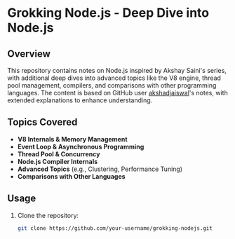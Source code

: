 # Grokking Node.js - Deep Dive into Node.js

## Overview

This repository contains notes on Node.js inspired by Akshay Saini's series, with additional deep dives into advanced topics like the V8 engine, thread pool management, compilers, and comparisons with other programming languages. The content is based on GitHub user [akshadjaiswal](https://github.com/akshadjaiswal)'s notes, with extended explanations to enhance understanding.

## Topics Covered

- **V8 Internals & Memory Management**
- **Event Loop & Asynchronous Programming**
- **Thread Pool & Concurrency**
- **Node.js Compiler Internals**
- **Advanced Topics** (e.g., Clustering, Performance Tuning)
- **Comparisons with Other Languages**

## Usage

1. Clone the repository:
   ```bash
   git clone https://github.com/your-username/grokking-nodejs.git
